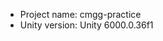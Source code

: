 <!-- UNITY CODE ASSIST INSTRUCTIONS START -->
- Project name: cmgg-practice
- Unity version: Unity 6000.0.36f1
<!-- UNITY CODE ASSIST INSTRUCTIONS END -->